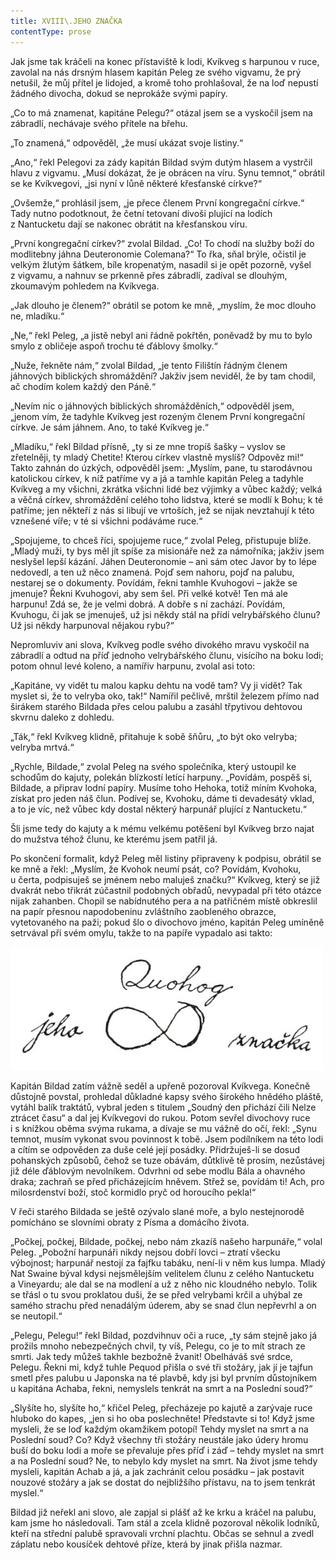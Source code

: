 ```yaml
---
title: XVIII\.JEHO ZNAČKA
contentType: prose
---
```


<section>

Jak jsme tak kráčeli na konec přístaviště k lodi, Kvíkveg s harpunou v ruce, zavolal na nás drsným hlasem kapitán Peleg ze svého vigvamu, že prý netušil, že můj přítel je lidojed, a kromě toho prohlašoval, že na loď nepustí žádného divocha, dokud se neprokáže svými papíry.

„Co to má znamenat, kapitáne Pelegu?“ otázal jsem se a vyskočil jsem na zábradlí, nechávaje svého přítele na břehu.

„To znamená,“ odpověděl, „že musí ukázat svoje listiny.“

„Ano,“ řekl Pelegovi za zády kapitán Bildad svým dutým hlasem a vystrčil hlavu z vigvamu. „Musí dokázat, že je obrácen na víru. Synu temnot,“ obrátil se ke Kvíkvegovi, „jsi nyní v lůně některé křesťanské církve?“

„Ovšemže,“ prohlásil jsem, „je přece členem První kongregační církve.“ Tady nutno podotknout, že četní tetovaní divoši plující na lodích z Nantucketu dají se nakonec obrátit na křesťanskou víru.

„První kongregační církev?“ zvolal Bildad. „Co! To chodí na služby boží do modlitebny jáhna Deuteronomie Colemana?“ To řka, sňal brýle, očistil je velkým žlutým šátkem, bíle kropenatým, nasadil si je opět pozorně, vyšel z vigvamu, a nahnuv se prkenně přes zábradlí, zadíval se dlouhým, zkoumavým pohledem na Kvíkvega.

„Jak dlouho je členem?“ obrátil se potom ke mně, „myslím, že moc dlouho ne, mladíku.“

„Ne,“ řekl Peleg, „a jistě nebyl ani řádně pokřtěn, poněvadž by mu to bylo smylo z obličeje aspoň trochu té ďáblovy šmolky.“

„Nuže, řekněte nám,“ zvolal Bildad, „je tento Filištín řádným členem jáhnových biblických shromáždění? Jakživ jsem neviděl, že by tam chodil, ač chodím kolem každý den Páně.“

„Nevím nic o jáhnových biblických shromážděních,“ odpověděl jsem, „jenom vím, že tadyhle Kvíkveg jest rozeným členem První kongregační církve. Je sám jáhnem. Ano, to také Kvíkveg je.“

„Mladíku,“ řekl Bildad přísně, „ty si ze mne tropíš šašky – vyslov se zřetelněji, ty mladý Chetite! Kterou církev vlastně myslíš? Odpověz mi!“ Takto zahnán do úzkých, odpověděl jsem: „Myslím, pane, tu starodávnou katolickou církev, k níž patříme vy a já a tamhle kapitán Peleg a tadyhle Kvíkveg a my všichni, zkrátka všichni lidé bez výjimky a vůbec každý; velká a věčná církev, shromáždění celého toho lidstva, které se modlí k Bohu; k té patříme; jen někteří z nás si libují ve vrtoších, jež se nijak nevztahují k této vznešené víře; v té si všichni podáváme ruce.“

„Spojujeme, to chceš říci, spojujeme ruce,“ zvolal Peleg, přistupuje blíže. „Mladý muži, ty bys měl jít spíše za misionáře než za námořníka; jakživ jsem neslyšel lepší kázání. Jáhen Deuteronomie – ani sám otec Javor by to lépe nedovedl, a ten už něco znamená. Pojď sem nahoru, pojď na palubu, nestarej se o dokumenty. Povídám, řekni tamhle Kvuhogovi – jakže se jmenuje? Řekni Kvuhogovi, aby sem šel. Při velké kotvě! Ten má ale harpunu! Zdá se, že je velmi dobrá. A dobře s ní zachází. Povídám, Kvuhogu, či jak se jmenuješ, už jsi někdy stál na přídi velrybářského člunu? Už jsi někdy harpunoval nějakou rybu?“

Nepromluviv ani slova, Kvíkveg podle svého divokého mravu vyskočil na zábradlí a odtud na příď jednoho velrybářského člunu, visícího na boku lodi; potom ohnul levé koleno, a namířiv harpunu, zvolal asi toto:

„Kapitáne, vy vidět tu malou kapku dehtu na vodě tam? Vy ji vidět? Tak myslet si, že to velryba oko, tak!“ Namířil pečlivě, mrštil železem přímo nad širákem starého Bildada přes celou palubu a zasáhl třpytivou dehtovou skvrnu daleko z dohledu.

„Ták,“ řekl Kvíkveg klidně, přitahuje k sobě šňůru, „to být oko velryba; velryba mrtvá.“

„Rychle, Bildade,“ zvolal Peleg na svého společníka, který ustoupil ke schodům do kajuty, polekán blízkostí letící harpuny. „Povídám, pospěš si, Bildade, a připrav lodní papíry. Musíme toho Hehoka, totiž míním Kvohoka, získat pro jeden náš člun. Podívej se, Kvohoku, dáme ti devadesátý vklad, a to je víc, než vůbec kdy dostal některý harpunář plující z Nantucketu.“

Šli jsme tedy do kajuty a k mému velkému potěšení byl Kvíkveg brzo najat do mužstva téhož člunu, ke kterému jsem patřil já.

Po skončení formalit, když Peleg měl listiny připraveny k podpisu, obrátil se ke mně a řekl: „Myslím, že Kvohok neumí psát, co? Povídám, Kvohoku, u čerta, podpisuješ se jménem nebo maluješ značku?“ Kvíkveg, který se již dvakrát nebo třikrát zúčastnil podobných obřadů, nevypadal při této otázce nijak zahanben. Chopil se nabídnutého pera a na patřičném místě obkreslil na papír přesnou napodobeninu zvláštního zaobleného obrazce, vytetovaného na paži; pokud šlo o divochovo jméno, kapitán Peleg umíněně setrvával při svém omylu, takže to na papíře vypadalo asi takto:

![obr01](./resources/obr01.jpg)  

Kapitán Bildad zatím vážně seděl a upřeně pozoroval Kvíkvega. Konečně důstojně povstal, prohledal důkladné kapsy svého širokého hnědého pláště, vytáhl balík traktátů, vybral jeden s titulem „Soudný den přichází čili Nelze ztrácet času“ a dal jej Kvíkvegovi do rukou. Potom sevřel divochovy ruce i s knížkou oběma svýma rukama, a dívaje se mu vážně do očí, řekl: „Synu temnot, musím vykonat svou povinnost k tobě. Jsem podílníkem na této lodi a cítím se odpověden za duše celé její posádky. Přidržuješ-li se dosud pohanských způsobů, čehož se tuze obávám, důtklivě tě prosím, nezůstávej již déle ďáblovým nevolníkem. Odvrhni od sebe modlu Bála a ohavného draka; zachraň se před přicházejícím hněvem. Střež se, povídám ti! Ach, pro milosrdenství boží, stoč kormidlo pryč od horoucího pekla!“

V řeči starého Bildada se ještě ozývalo slané moře, a bylo nestejnorodě pomícháno se slovními obraty z Písma a domácího života.

„Počkej, počkej, Bildade, počkej, nebo nám zkazíš našeho harpunáře,“ volal Peleg. „Pobožní harpunáři nikdy nejsou dobří lovci – ztratí všecku výbojnost; harpunář nestojí za fajfku tabáku, není-li v něm kus lumpa. Mladý Nat Swaine býval kdysi nejsmělejším velitelem člunu z celého Nantucketu a Vineyardu; ale dal se na modlení a už z něho nic kloudného nebylo. Tolik se třásl o tu svou proklatou duši, že se před velrybami krčil a uhýbal ze samého strachu před nenadálým úderem, aby se snad člun nepřevrhl a on se neutopil.“

„Pelegu, Pelegu!“ řekl Bildad, pozdvihnuv oči a ruce, „ty sám stejně jako já prožils mnoho nebezpečných chvil, ty víš, Pelegu, co je to mít strach ze smrti. Jak tedy můžeš takhle bezbožně žvanit! Obelháváš své srdce, Pelegu. Řekni mi, když tuhle Pequod přišla o své tři stožáry, jak jí je tajfun smetl přes palubu u Japonska na té plavbě, kdy jsi byl prvním důstojníkem u kapitána Achaba, řekni, nemyslels tenkrát na smrt a na Poslední soud?“

„Slyšíte ho, slyšíte ho,“ křičel Peleg, přecházeje po kajutě a zarývaje ruce hluboko do kapes, „jen si ho oba poslechněte! Představte si to! Když jsme mysleli, že se loď každým okamžikem potopí! Tehdy myslet na smrt a na Poslední soud? Co? Když všechny tři stožáry neustále jako údery hromu buší do boku lodi a moře se převaluje přes příď i záď – tehdy myslet na smrt a na Poslední soud? Ne, to nebylo kdy myslet na smrt. Na život jsme tehdy mysleli, kapitán Achab a já, a jak zachránit celou posádku – jak postavit nouzové stožáry a jak se dostat do nejbližšího přístavu, na to jsem tenkrát myslel.“

Bildad již neřekl ani slovo, ale zapjal si plášť až ke krku a kráčel na palubu, kam jsme ho následovali. Tam stál a zcela klidně pozoroval několik lodníků, kteří na střední palubě spravovali vrchní plachtu. Občas se sehnul a zvedl záplatu nebo kousíček dehtové příze, která by jinak přišla nazmar.

</section>
